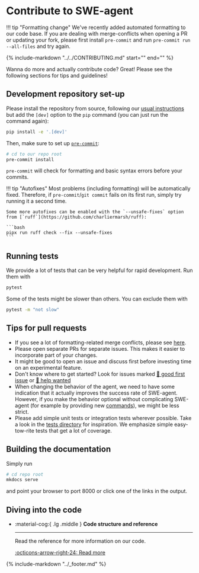 # Contribute to SWE-agent

!!! tip "Formatting change"
    We've recently added automated formatting to our code base.
    If you are dealing with merge-conflicts when opening a PR or updating your fork,
    please first install `pre-commit` and run `pre-commit run --all-files` and try again.

{%
    include-markdown "../../CONTRIBUTING.md"
    start="<!-- INCLUSION START -->"
    end="<!-- INCLUSION END -->"
%}

Wanna do more and actually contribute code? Great! Please see the following sections for tips and guidelines!

## Development repository set-up

Please install the repository from source, following our [usual instructions](../installation/source.md) but add the `[dev]` option to the `pip` command (you can just run the command again):

```bash
pip install -e '.[dev]'
```

Then, make sure to set up [`pre-commit`](https://pre-commit.com):

```bash
# cd to our repo root
pre-commit install
```

`pre-commit` will check for formatting and basic syntax errors before your commits.

!!! tip "Autofixes"
    Most problems (including formatting) will be automatically fixed.
    Therefore, if `pre-commit`/`git commit` fails on its first run, simply try running it a second time.

    Some more autofixes can be enabled with the `--unsafe-fixes` option from [`ruff`](https://github.com/charliermarsh/ruff):

    ```bash
    pipx run ruff check --fix --unsafe-fixes
    ```

## Running tests

We provide a lot of tests that can be very helpful for rapid development.
Run them with

```bash
pytest
```

Some of the tests might be slower than others. You can exclude them with

```bash
pytest -m "not slow"
```

## Tips for pull requests

* If you see a lot of formatting-related merge conflicts, please see [here](formatting_conflicts.md).
* Please open separate PRs for separate issues. This makes it easier to incorporate part of your changes.
* It might be good to open an issue and discuss first before investing time on an experimental feature.
* Don't know where to get started? Look for issues marked [👋 good first issue][gfi] or [🙏 help wanted][help_wanted]
* When changing the behavior of the agent, we need to have some indication that it actually improves the success rate of SWE-agent.
  However, if you make the behavior optional without complicating SWE-agent (for example by providing new [commands](../config/commands.md)),
  we might be less strict.
* Please add simple unit tests or integration tests wherever possible. Take a look in the [tests directory](https://github.com/princeton-nlp/SWE-agent/tree/main/tests)
  for inspiration. We emphasize simple easy-tow-rite tests that get a lot of coverage.

[gfi]: https://github.com/princeton-nlp/SWE-agent/issues?q=is%3Aissue+is%3Aopen+sort%3Aupdated-desc+label%3A%22%F0%9F%91%8B+good+first+issue%22+
[help_wanted]: https://github.com/princeton-nlp/SWE-agent/issues?q=is%3Aissue+is%3Aopen+sort%3Aupdated-desc+label%3A%22%F0%9F%99%8F+help+wanted%22

## Building the documentation <a name="mkdocs"></a>

Simply run

```bash
# cd repo root
mkdocs serve
```

and point your browser to port 8000 or click one of the links in the output.

## Diving into the code

<div class="grid cards" markdown>

-   :material-cog:{ .lg .middle } __Code structure and reference__

    ---

    Read the reference for more information on our code.

    [:octicons-arrow-right-24: Read more](../reference/index.md)

</div>

{% include-markdown "../_footer.md" %}

